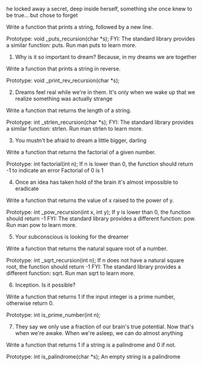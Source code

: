 he locked away a secret, deep inside herself, something she once knew to be true... but chose to forget

Write a function that prints a string, followed by a new line.



Prototype: void _puts_recursion(char *s); FYI: The standard library provides a similar function: puts. Run man puts to learn more.



1. Why is it so important to dream? Because, in my dreams we are together

Write a function that prints a string in reverse.



Prototype: void _print_rev_recursion(char *s);



2. Dreams feel real while we're in them. It's only when we wake up that we realize something was actually strange

Write a function that returns the length of a string.



Prototype: int _strlen_recursion(char *s); FYI: The standard library provides a similar function: strlen. Run man strlen to learn more.



3. You mustn't be afraid to dream a little bigger, darling

Write a function that returns the factorial of a given number.



Prototype: int factorial(int n); If n is lower than 0, the function should return -1 to indicate an error Factorial of 0 is 1



4. Once an idea has taken hold of the brain it's almost impossible to eradicate

Write a function that returns the value of x raised to the power of y.



Prototype: int _pow_recursion(int x, int y); If y is lower than 0, the function should return -1 FYI: The standard library provides a different function: pow. Run man pow to learn more.



5. Your subconscious is looking for the dreamer

Write a function that returns the natural square root of a number.



Prototype: int _sqrt_recursion(int n); If n does not have a natural square root, the function should return -1 FYI: The standard library provides a different function: sqrt. Run man sqrt to learn more.



6. Inception. Is it possible?

Write a function that returns 1 if the input integer is a prime number, otherwise return 0.



Prototype: int is_prime_number(int n);



7. They say we only use a fraction of our brain's true potential. Now that's when we're awake. When we're asleep, we can do almost anything

Write a function that returns 1 if a string is a palindrome and 0 if not.



Prototype: int is_palindrome(char *s); An empty string is a palindrome
